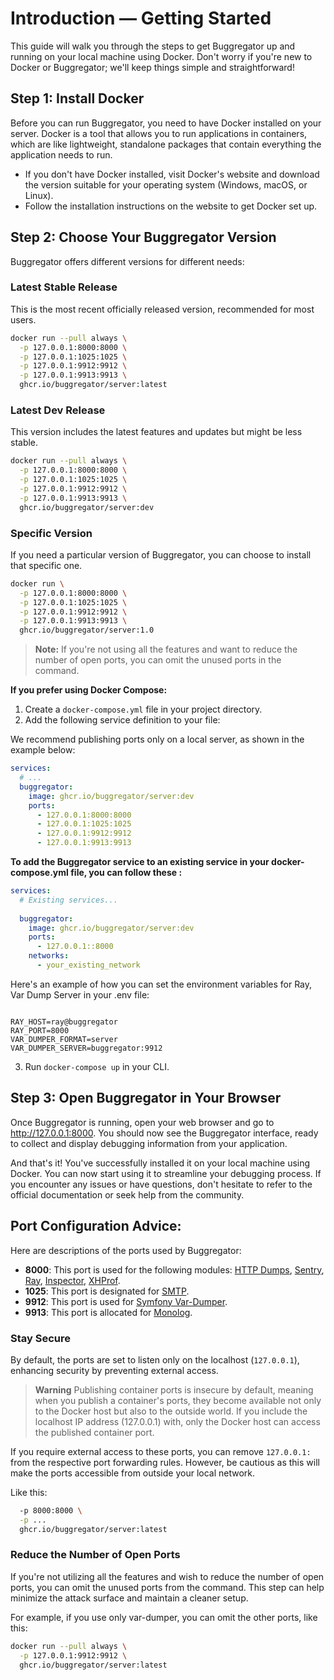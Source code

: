 # Introduction — Getting Started

This guide will walk you through the steps to get Buggregator up and running on your local machine using Docker. Don't
worry if you're new to Docker or Buggregator; we'll keep things simple and straightforward!

## Step 1: Install Docker

Before you can run Buggregator, you need to have Docker installed on your server. Docker is a tool that allows you to
run applications in containers, which are like lightweight, standalone packages that contain everything the application
needs to run.

- If you don't have Docker installed, visit Docker's website and download the version suitable for your operating
  system (Windows, macOS, or Linux).
- Follow the installation instructions on the website to get Docker set up.

## Step 2: Choose Your Buggregator Version

Buggregator offers different versions for different needs:

### Latest Stable Release

This is the most recent officially released version, recommended for most users.

```bash
docker run --pull always \
  -p 127.0.0.1:8000:8000 \
  -p 127.0.0.1:1025:1025 \
  -p 127.0.0.1:9912:9912 \
  -p 127.0.0.1:9913:9913 \
  ghcr.io/buggregator/server:latest
```

### Latest Dev Release

This version includes the latest features and updates but might be less stable.

```bash
docker run --pull always \
  -p 127.0.0.1:8000:8000 \
  -p 127.0.0.1:1025:1025 \
  -p 127.0.0.1:9912:9912 \
  -p 127.0.0.1:9913:9913 \
  ghcr.io/buggregator/server:dev
```

### Specific Version

If you need a particular version of Buggregator, you can choose to install that specific one.

```bash
docker run \
  -p 127.0.0.1:8000:8000 \
  -p 127.0.0.1:1025:1025 \
  -p 127.0.0.1:9912:9912 \
  -p 127.0.0.1:9913:9913 \
  ghcr.io/buggregator/server:1.0
```

> **Note:**
> If you're not using all the features and want to reduce the number of open ports, you can omit the unused ports in the
> command.

**If you prefer using Docker Compose:**

1. Create a `docker-compose.yml` file in your project directory.
2. Add the following service definition to your file:

We recommend publishing ports only on a local server, as shown in the example below:

```yaml
services:
  # ...
  buggregator:
    image: ghcr.io/buggregator/server:dev
    ports:
      - 127.0.0.1:8000:8000
      - 127.0.0.1:1025:1025
      - 127.0.0.1:9912:9912
      - 127.0.0.1:9913:9913
```
**To add the Buggregator service to an existing service in your docker-compose.yml file, you can follow these :**
```yaml
services:
  # Existing services...
  
  buggregator:
    image: ghcr.io/buggregator/server:dev
    ports:
      - 127.0.0.1::8000
    networks:
      - your_existing_network
```

Here's an example of how you can set the environment variables for Ray, Var Dump Server in your .env file:
```code

RAY_HOST=ray@buggregator
RAY_PORT=8000
VAR_DUMPER_FORMAT=server
VAR_DUMPER_SERVER=buggregator:9912
```
3. Run `docker-compose up` in your CLI.

## Step 3: Open Buggregator in Your Browser

Once Buggregator is running, open your web browser and go to http://127.0.0.1:8000. You should now see the Buggregator
interface, ready to collect and display debugging information from your application.

And that's it! You've successfully installed it on your local machine using Docker. You can now start using it
to streamline your debugging process. If you encounter any issues or have questions, don't hesitate to refer to the
official documentation or seek help from the community.

## Port Configuration Advice:

Here are descriptions of the ports used by Buggregator:

- **8000**: This port is used for the following
  modules: [HTTP Dumps](./config/http-dumps.md), [Sentry](./config/sentry.md), [Ray](./config/ray.md), [Inspector](./config/inspector.md), [XHProf](./config/xhprof.md).
- **1025**: This port is designated for [SMTP](./config/smtp.md).
- **9912**: This port is used for [Symfony Var-Dumper](./config/var-dumper.md).
- **9913**: This port is allocated for [Monolog](./config/monolog.md).

### Stay Secure

By default, the ports are set to listen only on the localhost (`127.0.0.1`), enhancing security by preventing external
access.

> **Warning**
> Publishing container ports is insecure by default, meaning when you publish a container's ports, they become available
> not only to the Docker host but also to the outside world. If you include the localhost IP address (127.0.0.1) with,
> only the Docker host can access the published container port.

If you require external access to these ports, you can remove `127.0.0.1:` from the respective port forwarding rules.
However, be cautious as this will make the ports accessible from outside your local network.

Like this:

```bash --pull always \
  -p 8000:8000 \
  -p ...
  ghcr.io/buggregator/server:latest
```

### Reduce the Number of Open Ports

If you're not utilizing all the features and wish to reduce the number of open ports, you can omit the unused ports from
the command. This step can help minimize the attack surface and maintain a cleaner setup.

For example, if you use only var-dumper, you can omit the other ports, like this:

```bash
docker run --pull always \
  -p 127.0.0.1:9912:9912 \
  ghcr.io/buggregator/server:latest
```
